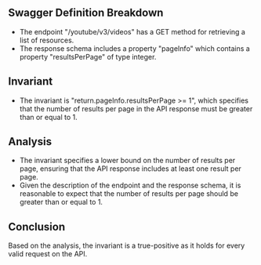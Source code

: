 ## Swagger Definition Breakdown
- The endpoint "/youtube/v3/videos" has a GET method for retrieving a list of resources.
- The response schema includes a property "pageInfo" which contains a property "resultsPerPage" of type integer.

## Invariant
- The invariant is "return.pageInfo.resultsPerPage >= 1", which specifies that the number of results per page in the API response must be greater than or equal to 1.

## Analysis
- The invariant specifies a lower bound on the number of results per page, ensuring that the API response includes at least one result per page.
- Given the description of the endpoint and the response schema, it is reasonable to expect that the number of results per page should be greater than or equal to 1.

## Conclusion
Based on the analysis, the invariant is a true-positive as it holds for every valid request on the API.
